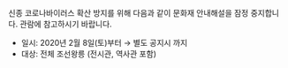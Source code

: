 신종 코로나바이러스 확산 방지를 위해 다음과 같이 문화재 안내해설을 잠정 중지합니다. 관람에 참고하시기 바랍니다.

- 일시: 2020년 2월 8일(토)부터 → 별도 공지시 까지
- 대상: 전체 조선왕릉 (전시관, 역사관 포함)